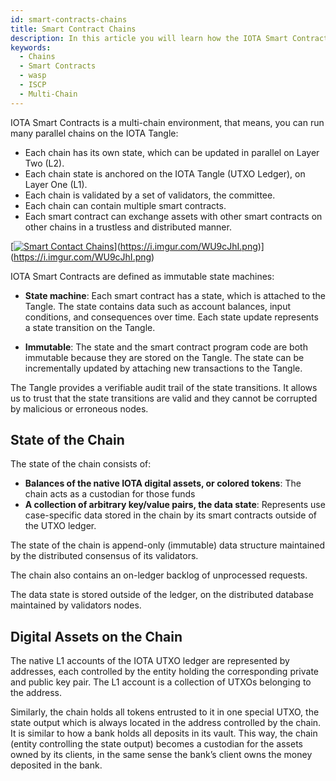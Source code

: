 ```yaml
---
id: smart-contracts-chains
title: Smart Contract Chains
description: In this article you will learn how the IOTA Smart Contract Chains works.
keywords:
  - Chains
  - Smart Contracts
  - wasp
  - ISCP
  - Multi-Chain
---
```


IOTA Smart Contracts is a multi-chain environment, that means, you can run many parallel chains on the IOTA Tangle:

- Each chain has its own state, which can be updated in parallel on Layer Two (L2).
- Each chain state is anchored on the IOTA Tangle (UTXO Ledger), on Layer One (L1).
- Each chain is validated by a set of validators, the committee.
- Each chain can contain multiple smart contracts.
- Each smart contract can exchange assets with other smart contracts on other chains in a trustless and distributed manner.

[[![Smart Contact Chains](https://i.imgur.com/WU9cJhI.png)](https://i.imgur.com/WU9cJhI.png)](https://i.imgur.com/WU9cJhI.png)](https://i.imgur.com/WU9cJhI.png)

IOTA Smart Contracts are defined as immutable state machines:

- **State machine**: Each smart contract has a state, which is attached to the Tangle. The state contains data such as account balances, input conditions, and consequences over time. Each state update represents a state transition on the Tangle.

- **Immutable**: The state and the smart contract program code are both immutable because they are stored on the Tangle. The state can be incrementally updated by attaching new transactions to the Tangle.

The Tangle provides a verifiable audit trail of the state transitions. It allows us to trust that the state transitions are valid and they cannot be corrupted by malicious or erroneous nodes.

## State of the Chain

The state of the chain consists of:

- **Balances of the native IOTA digital assets, or colored tokens**: The chain acts as a custodian for those funds
- **A collection of arbitrary key/value pairs, the data state**: Represents use case-specific data stored in the chain by its smart contracts outside of the UTXO ledger.

The state of the chain is append-only (immutable) data structure maintained by the distributed
consensus of its validators.

The chain also contains an on-ledger backlog of unprocessed requests.

The data state is stored outside of the ledger, on the distributed database maintained by validators nodes.

## Digital Assets on the Chain

The native L1 accounts of the IOTA UTXO ledger are represented by addresses, each controlled by the entity holding the corresponding private and public key pair. The L1 account is a collection of UTXOs belonging to the address.

Similarly, the chain holds all tokens entrusted to it in one special UTXO, the state output which is always located in the address controlled by the chain.
It is similar to how a bank holds all deposits in its vault. This way, the chain (entity controlling the
state output) becomes a custodian for the assets owned by its clients, in the same sense the bank’s client owns the money deposited in the bank.
